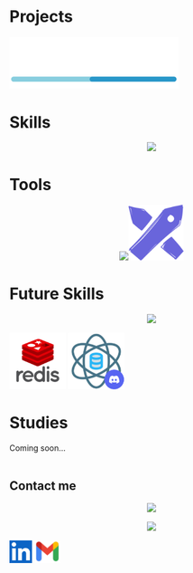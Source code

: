 # Projects
<a href="https://github.com/DevWare-C/TaskDev">
  <img src="src/devware_logo.png" alt="DaveWare" width='300'>
</a>
<br>

# Skills
<p align="center">
  <a href="https://skillicons.dev">
    <img src="https://skillicons.dev/icons?i=git,github,express,nodejs,py,flask,mysql,postgres" />
  </a>
</p>

# Tools
<p align="center">
  <a href="https://skillicons.dev">
    <img src="https://skillicons.dev/icons?i=discord,postman,vscode,figma" /><img src="src/excalidraw.png" alt="Excalidraw" width="98"/>
  </a>
</p>


# Future Skills
<p align="center">
  <a href="https://skillicons.dev">
    <img src="https://skillicons.dev/icons?i=redis" />
  </a>
</p>
<img src="src/redis.png" alt="Redis" width='100'>  <a href="https://discord.gg/Re9T7AW7"><img src="src/data_science.png" alt="Data Science" width='100'></a>

# Studies
Coming soon...
<br><br>
## Contact me
<p align="center">
  <a href="mailto:Max_Zta@hotmail.com">
    <img src="https://skillicons.dev/icons?i=gmail" />
  </a>
</p>
<p align="center">
  <a href="https://www.linkedin.com/in/maximiliano-zonta/">
    <img src="https://skillicons.dev/icons?i=linkedin" />
  </a>
</p>
<a href="https://www.linkedin.com/in/maximiliano-zonta/"><img src="src/linkedin.png" alt="LinkedIn" width='40'></a>
<a href="mailto:Max_Zta@hotmail.com"><img src="src/gmail.png" alt="Gmail" width='46'></a>
